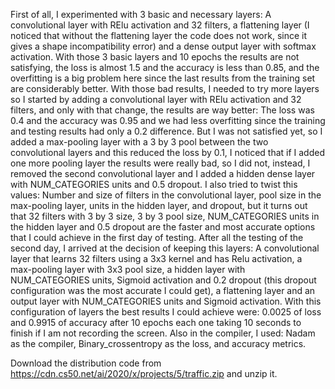 First of all, I experimented with 3 basic and necessary layers: A convolutional layer with RElu activation and 32 filters, a flattening layer (I noticed that without the flattening layer the code does not work, since it gives a shape incompatibility error) and a dense output layer with softmax activation. With those 3 basic layers and 10 epochs the results are not satisfying, the loss is almost 1.5 and the accuracy is less than 0.85, and the overfitting is a big problem here since the last results from the training set are considerably better.
With those bad results, I needed to try more layers so I started by adding a convolutional layer with RElu activation and 32 filters, and only with that change, the results are way better: The loss was 0.4 and the accuracy was 0.95 and we had less overfitting since the training and testing results had only a 0.2 difference. 
But I was not satisfied yet, so I added a max-pooling layer with a 3 by 3 pool between the two convolutional layers and this reduced the loss by 0.1, I noticed that if I added one more pooling layer the results were really bad, so I did not, instead, I removed the second convolutional layer and I added a hidden dense layer with NUM_CATEGORIES units and 0.5 dropout. I also tried to twist this values: Number and size of filters in the convolutional layer, pool size in the max-pooling layer, units in the hidden layer, and dropout, but it turns out that 32 filters with 3 by 3 size, 3 by 3 pool size, NUM_CATEGORIES units in the hidden layer and 0.5 dropout are the faster and most accurate options that I could achieve in the first day of testing. 
After all the testing of the second day, I arrived at the decision of keeping this layers: A convolutional layer that learns 32 filters using a 3x3 kernel and has Relu activation, a max-pooling layer with 3x3 pool size, a hidden layer with NUM_CATEGORIES units, Sigmoid activation and 0.2 dropout (this dropout configuration was the most accurate I could get), a flattening layer and an output layer with NUM_CATEGORIES units and Sigmoid activation.
With this configuration of layers the best results I could achieve were: 0.0025 of loss and 0.9915 of accuracy after 10 epochs each one taking 10 seconds to finish if I am not recording the screen. Also in the compiler, I used: Nadam as the compiler, Binary_crossentropy as the loss, and accuracy metrics.

Download the distribution code from https://cdn.cs50.net/ai/2020/x/projects/5/traffic.zip and unzip it.